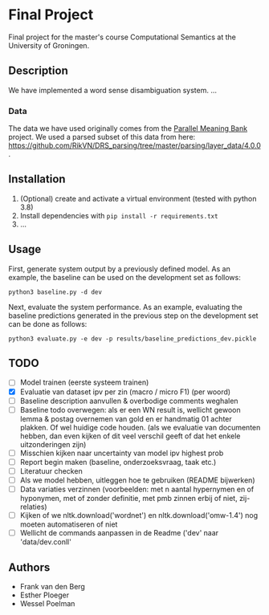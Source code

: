 # Final Project
Final project for the master's course Computational Semantics at the University of Groningen.

## Description
We have implemented a word sense disambiguation system.
...
### Data
The data we have used originally comes from the [Parallel Meaning Bank](https://pmb.let.rug.nl/) project.
We used a parsed subset of this data from here: <https://github.com/RikVN/DRS_parsing/tree/master/parsing/layer_data/4.0.0>.

## Installation
1. (Optional) create and activate a virtual environment (tested with python 3.8)
2. Install dependencies with `pip install -r requirements.txt`
3. ...

## Usage
First, generate system output by a previously defined model. As an example, the baseline can be used on the development set as follows:

`python3 baseline.py -d dev`

Next, evaluate the system performance. As an example, evaluating the baseline predictions generated in the previous step on the development set can be done as follows:

`python3 evaluate.py -e dev -p results/baseline_predictions_dev.pickle`


## TODO
- [ ] Model trainen (eerste systeem trainen)
- [x] Evaluatie van dataset ipv per zin (macro / micro F1) (per woord)
- [ ] Baseline description aanvullen & overbodige comments weghalen
- [ ] Baseline todo overwegen: als er een WN result is, wellicht gewoon lemma & postag overnemen van gold en er handmatig 01 achter plakken. Of wel huidige code houden. (als we evaluatie van documenten hebben, dan even kijken of dit veel verschil geeft of dat het enkele uitzonderingen zijn)
- [ ] Misschien kijken naar uncertainty van model ipv highest prob
- [ ] Report begin maken (baseline, onderzoeksvraag, taak etc.)
- [ ] Literatuur checken
- [ ] Als we model hebben, uitleggen hoe te gebruiken (README bijwerken)
- [ ] Data variaties verzinnen (voorbeelden: met n aantal hypernymen en of hyponymen, met of zonder definitie, met pmb zinnen erbij of niet, zij-relaties)
- [ ] Kijken of we nltk.download('wordnet') en nltk.download('omw-1.4') nog moeten automatiseren of niet
- [ ] Wellicht de commands aanpassen in de Readme ('dev' naar 'data/dev.conll'

## Authors
* Frank van den Berg
* Esther Ploeger
* Wessel Poelman
